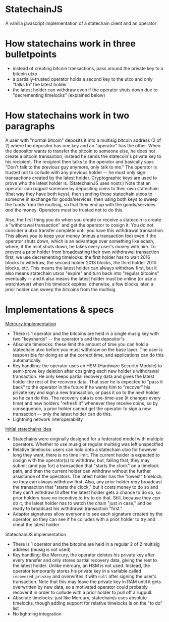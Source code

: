# StatechainJS
A vanilla javascript implementation of a statechain client and an operator

# How statechains work in three bulletpoints

- instead of creating bitcoin transactions, pass around the private key to a bitcoin utxo
- a partially-trusted operator holds a second key to the utxo and only "talks to" the latest holder
- the latest holder can withdraw even if the operator shuts down due to "decrementing timelocks" (explained below)

# How statechains work in two paragraphs

A user with "normal bitcoin" deposits it into a multisig bitcoin address (2 of 2) where the depositor has one key and an "operator" has the other. When the depositor wants to transfer the bitcoin to someone else, he does not create a bitcoin transaction, instead he sends the statecoin's private key to his recipient. The recipient then talks to the operator and basically says "Don't talk to the previous guy anymore, only talk to me." The operator is trusted not to collude with any previous holder -- he must only sign transactions created by the latest holder. Cryptographic keys are used to prove who the latest holder is. (StatechainJS uses nostr.) Note that an operator can rugpull someone by depositing coins to their own statechain (that way they have both keys), then sending those statechain utxos to someone in exchange for goods/services, then using both keys to sweep the funds from the multisig, so that they end up with the goods/services *and* the money. Operators must be trusted not to do this.

Also, the first thing you do when you create or receive a statecoin is create a "withdrawal transaction" and get the operator to cosign it. You do not consider a utxo transfer complete until you have this withdrawal transaction. This allows you to keep your money (minus a transaction fee) even if the operator shuts down, which is an advantage over something like ecash, where, if the mint shuts down, he takes every user's money with him. To prevent a prior holder from broadcasting their own withdrawal transaction first, we use decrementing timelocks: the first holder has to wait 2016 blocks to withdraw, the second holder 2013 blocks, the third holder 2010 blocks, etc. This means the latest holder can always withdraw first, but it also means statechain utxos "expire" and turn back into "regular bitcoins" eventually -- and it also means the latest holder must be online (or use a watchtower) when his timelock expires, otherwise, a few blocks later, a prior holder can sweep the bitcoins from the multisig.

# Implementations & specs

[Mercury implementation](https://docs.mercurylayer.com/)

- There is 1 operator and the bitcoins are held in a single musig key with two "keyshards" -- the operator's and the depositor's
- Absolute timelocks: these limit the amount of time you can hold a statechain utxo before you must withdraw on the base layer. The user is responsible for doing so at the correct time, and applications can do this automatically.
- Key handling: the operator uses an HSM (Hardware Security Module) to semi-prove key deletion after cosigning each new holder's withdrawal transaction. He only keeps partial recovery data and gives the latest holder the rest of the recovery data. That user he is expected to "pass it back" to the operator in the future if he wants him to "recover" his private key and sign a new transaction, or pass it on to the next holder so he can do this. The recovery data is one-time-use (it changes every time) and new holders "refresh it" whenever they receive coins, so by consequence, a prior holder cannot get the operator to sign a new transaction -- only the latest holder can do this.
- Lightning network interoperability

[Initial statechains idea](https://medium.com/@RubenSomsen/statechains-non-custodial-off-chain-bitcoin-transfer-1ae4845a4a39)

- Statechains were originally designed for a federated model with multiple operators. Whether to use musig or regular multisig was left unspecified
- Relative timelocks: users can hold onto a statechain utxo for however long they want, there is no time limit. The current holder is expected to cosign with the operator(s) to withdraw, but, failing that, they may submit (and pay for) a transaction that "starts the clock" on a timelock path, and then the current holder can withdraw without the further assistance of the operators. The latest holder has the "lowest" timelock, so they can always withdraw first. Also, any prior holder *may* broadcast the transaction that "starts the clock," but it costs money to do so and they can't withdraw til after the latest holder gets a chance to do so, so prior holders have no incentive to try to do that. Still, because they *can* do it, the latest holder has to watch the chain "just in case," and be ready to broadcast his withdrawal transaction "first."
- Adaptor signatures allow everyone to see each signature created by the operator, so they can see if he colludes with a prior holder to try and cheat the latest holder

StatechainJS implementation

- There is 1 operator and the bitcoins are held in a regular 2 of 2 multisig address (musig is not used)
- Key handling: like Mercury, the operator deletes his private key after every transfer and only stores partial recovery data, giving the rest to the latest holder. Unlike mercury, an HSM is not used. Instead, the operator temporarily stores his private key in a variable called `recovered_privkey` and overwrites it with `null` after signing the user's transaction. Note that this may leave the private key in RAM until it gets overwritten by new data, so a motivated operator could probably recover it in order to collude with a prior holder to pull off a rugpull.
- Absolute timelocks: just like Mercury, statechainjs uses absolute timelocks, though adding support for relative timelocks is on the "to do" list
- No lightning integration
